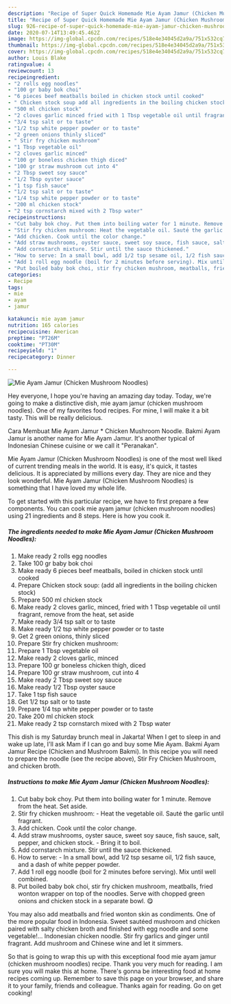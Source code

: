```yaml
---
description: "Recipe of Super Quick Homemade Mie Ayam Jamur (Chicken Mushroom Noodles)"
title: "Recipe of Super Quick Homemade Mie Ayam Jamur (Chicken Mushroom Noodles)"
slug: 926-recipe-of-super-quick-homemade-mie-ayam-jamur-chicken-mushroom-noodles
date: 2020-07-14T13:49:45.462Z
image: https://img-global.cpcdn.com/recipes/518e4e34045d2a9a/751x532cq70/mie-ayam-jamur-chicken-mushroom-noodles-recipe-main-photo.jpg
thumbnail: https://img-global.cpcdn.com/recipes/518e4e34045d2a9a/751x532cq70/mie-ayam-jamur-chicken-mushroom-noodles-recipe-main-photo.jpg
cover: https://img-global.cpcdn.com/recipes/518e4e34045d2a9a/751x532cq70/mie-ayam-jamur-chicken-mushroom-noodles-recipe-main-photo.jpg
author: Louis Blake
ratingvalue: 4
reviewcount: 13
recipeingredient:
- "2 rolls egg noodles"
- "100 gr baby bok choi"
- "6 pieces beef meatballs boiled in chicken stock until cooked"
- " Chicken stock soup add all ingredients in the boiling chicken stock"
- "500 ml chicken stock"
- "2 cloves garlic minced fried with 1 Tbsp vegetable oil until fragrant remove from the heat set aside"
- "3/4 tsp salt or to taste"
- "1/2 tsp white pepper powder or to taste"
- "2 green onions thinly sliced"
- " Stir fry chicken mushroom"
- "1 Tbsp vegetable oil"
- "2 cloves garlic minced"
- "100 gr boneless chicken thigh diced"
- "100 gr straw mushroom cut into 4"
- "2 Tbsp sweet soy sauce"
- "1/2 Tbsp oyster sauce"
- "1 tsp fish sauce"
- "1/2 tsp salt or to taste"
- "1/4 tsp white pepper powder or to taste"
- "200 ml chicken stock"
- "2 tsp cornstarch mixed with 2 Tbsp water"
recipeinstructions:
- "Cut baby bok choy. Put them into boiling water for 1 minute. Remove from the heat. Set aside."
- "Stir fry chicken mushroom: Heat the vegetable oil. Sauté the garlic until fragrant."
- "Add chicken. Cook until the color change."
- "Add straw mushrooms, oyster sauce, sweet soy sauce, fish sauce, salt, pepper, and chicken stock. Bring it to boil."
- "Add cornstarch mixture. Stir until the sauce thickened."
- "How to serve: In a small bowl, add 1/2 tsp sesame oil, 1/2 fish sauce, and a dash of white pepper powder."
- "Add 1 roll egg noodle (boil for 2 minutes before serving). Mix until well combined."
- "Put boiled baby bok choi, stir fry chicken mushroom, meatballs, fried wonton wrapper on top of the noodles. Serve with chopped green onions and chicken stock in a separate bowl. 😋"
categories:
- Recipe
tags:
- mie
- ayam
- jamur

katakunci: mie ayam jamur 
nutrition: 165 calories
recipecuisine: American
preptime: "PT26M"
cooktime: "PT30M"
recipeyield: "1"
recipecategory: Dinner

---
```



![Mie Ayam Jamur (Chicken Mushroom Noodles)](https://img-global.cpcdn.com/recipes/518e4e34045d2a9a/751x532cq70/mie-ayam-jamur-chicken-mushroom-noodles-recipe-main-photo.jpg)

Hey everyone, I hope you're having an amazing day today. Today, we're going to make a distinctive dish, mie ayam jamur (chicken mushroom noodles). One of my favorites food recipes. For mine, I will make it a bit tasty. This will be really delicious.

Cara Membuat Mie Ayam Jamur * Chicken Mushroom Noodle. Bakmi Ayam Jamur is another name for Mie Ayam Jamur. It&#39;s another typical of Indonesian Chinese cuisine or we call it &#34;Peranakan&#34;.

Mie Ayam Jamur (Chicken Mushroom Noodles) is one of the most well liked of current trending meals in the world. It is easy, it's quick, it tastes delicious. It is appreciated by millions every day. They are nice and they look wonderful. Mie Ayam Jamur (Chicken Mushroom Noodles) is something that I have loved my whole life.


To get started with this particular recipe, we have to first prepare a few components. You can cook mie ayam jamur (chicken mushroom noodles) using 21 ingredients and 8 steps. Here is how you cook it.

<!--inarticleads1-->

##### The ingredients needed to make Mie Ayam Jamur (Chicken Mushroom Noodles):

1. Make ready 2 rolls egg noodles
1. Take 100 gr baby bok choi
1. Make ready 6 pieces beef meatballs, boiled in chicken stock until cooked
1. Prepare  Chicken stock soup: (add all ingredients in the boiling chicken stock)
1. Prepare 500 ml chicken stock
1. Make ready 2 cloves garlic, minced, fried with 1 Tbsp vegetable oil until fragrant, remove from the heat, set aside
1. Make ready 3/4 tsp salt or to taste
1. Make ready 1/2 tsp white pepper powder or to taste
1. Get 2 green onions, thinly sliced
1. Prepare  Stir fry chicken mushroom:
1. Prepare 1 Tbsp vegetable oil
1. Make ready 2 cloves garlic, minced
1. Prepare 100 gr boneless chicken thigh, diced
1. Prepare 100 gr straw mushroom, cut into 4
1. Make ready 2 Tbsp sweet soy sauce
1. Make ready 1/2 Tbsp oyster sauce
1. Take 1 tsp fish sauce
1. Get 1/2 tsp salt or to taste
1. Prepare 1/4 tsp white pepper powder or to taste
1. Take 200 ml chicken stock
1. Make ready 2 tsp cornstarch mixed with 2 Tbsp water


This dish is my Saturday brunch meal in Jakarta! When I get to sleep in and wake up late, I&#39;ll ask Mam if I can go and buy some Mie Ayam. Bakmi Ayam Jamur Recipe (Chicken and Mushroom Bakmi). In this recipe you will need to prepare the noodle (see the recipe above), Stir Fry Chicken Mushroom, and chicken broth. 

<!--inarticleads2-->

##### Instructions to make Mie Ayam Jamur (Chicken Mushroom Noodles):

1. Cut baby bok choy. Put them into boiling water for 1 minute. Remove from the heat. Set aside.
1. Stir fry chicken mushroom: - Heat the vegetable oil. Sauté the garlic until fragrant.
1. Add chicken. Cook until the color change.
1. Add straw mushrooms, oyster sauce, sweet soy sauce, fish sauce, salt, pepper, and chicken stock. - Bring it to boil.
1. Add cornstarch mixture. Stir until the sauce thickened.
1. How to serve: - In a small bowl, add 1/2 tsp sesame oil, 1/2 fish sauce, and a dash of white pepper powder.
1. Add 1 roll egg noodle (boil for 2 minutes before serving). Mix until well combined.
1. Put boiled baby bok choi, stir fry chicken mushroom, meatballs, fried wonton wrapper on top of the noodles. Serve with chopped green onions and chicken stock in a separate bowl. 😋


You may also add meatballs and fried wonton skin as condiments. One of the more popular food in Indonesia. Sweet sautéed mushroom and chicken paired with salty chicken broth and finished with egg noodle and some vegetable!… Indonesian chicken noodle. Stir fry garlics and ginger until fragrant. Add mushroom and Chinese wine and let it simmers. 

So that is going to wrap this up with this exceptional food mie ayam jamur (chicken mushroom noodles) recipe. Thank you very much for reading. I am sure you will make this at home. There's gonna be interesting food at home recipes coming up. Remember to save this page on your browser, and share it to your family, friends and colleague. Thanks again for reading. Go on get cooking!
